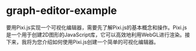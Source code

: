 # graph-editor-example
要用Pixi.js实现一个可视化编辑器，需要先了解Pixi.js的基本概念和操作。Pixi.js是一个用于创建2D图形的JavaScript库，它可以高效地利用WebGL进行渲染。接下来，我将为您介绍如何使用Pixi.js创建一个简单的可视化编辑器。
